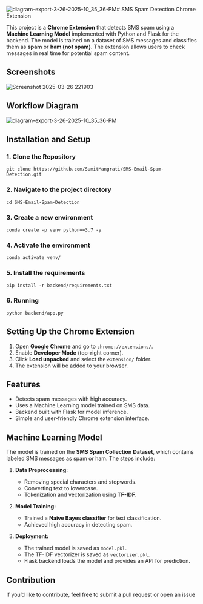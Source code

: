 ![diagram-export-3-26-2025-10_35_36-PM](https://github.com/user-attachments/assets/2930ce8f-4509-4011-a960-37fa540b4f82)# SMS Spam Detection Chrome Extension

This project is a **Chrome Extension** that detects SMS spam using a **Machine Learning Model** implemented with Python and Flask for the backend. The model is trained on a dataset of SMS messages and classifies them as **spam** or **ham (not spam)**. The extension allows users to check messages in real time for potential spam content.

## Screenshots
![Screenshot 2025-03-26 221903](https://github.com/user-attachments/assets/114a1a94-2124-4158-8029-ddea2de9b7e3)

## Workflow Diagram

![diagram-export-3-26-2025-10_35_36-PM](https://github.com/user-attachments/assets/e20e00b7-ac80-4224-b777-f8f1896f5e0a)

## Installation and Setup

### 1. Clone the Repository
```
git clone https://github.com/SumitMangrati/SMS-Email-Spam-Detection.git
```
### 2. Navigate to the project directory
```
cd SMS-Email-Spam-Detection
```
### 3. Create a new environment
```
conda create -p venv python==3.7 -y
```
### 4. Activate the environment
```
conda activate venv/
```
### 5. Install the requirements
```
pip install -r backend/requirements.txt
```
### 6. Running
```
python backend/app.py
```

## Setting Up the Chrome Extension
1. Open **Google Chrome** and go to `chrome://extensions/`.
2. Enable **Developer Mode** (top-right corner).
3. Click **Load unpacked** and select the `extension/` folder.
4. The extension will be added to your browser.

## Features
- Detects spam messages with high accuracy.
- Uses a Machine Learning model trained on SMS data.
- Backend built with Flask for model inference.
- Simple and user-friendly Chrome extension interface.


## Machine Learning Model
The model is trained on the **SMS Spam Collection Dataset**, which contains labeled SMS messages as spam or ham. The steps include:

1. **Data Preprocessing:**
   - Removing special characters and stopwords.
   - Converting text to lowercase.
   - Tokenization and vectorization using **TF-IDF**.

2. **Model Training:**
   - Trained a **Naive Bayes classifier** for text classification.
   - Achieved high accuracy in detecting spam.

3. **Deployment:**
   - The trained model is saved as `model.pkl`.
   - The TF-IDF vectorizer is saved as  `vectorizer.pkl`.
   - Flask backend loads the model and provides an API for prediction.
  
## Contribution
If you’d like to contribute, feel free to submit a pull request or open an issue

